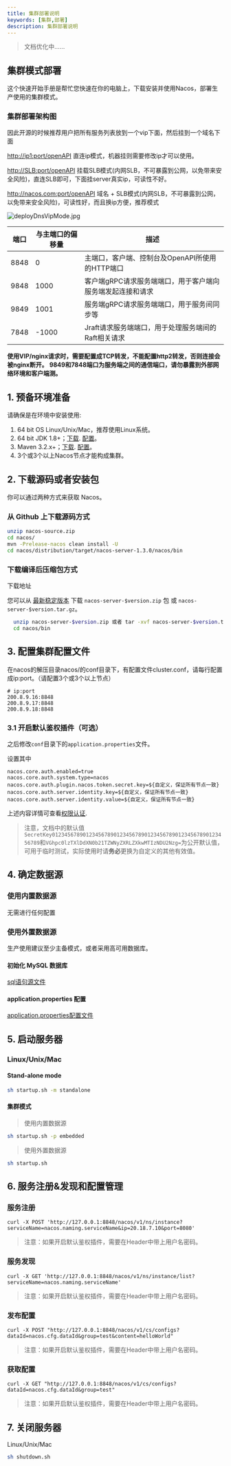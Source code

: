 ```yaml
---
title: 集群部署说明
keywords: [集群,部署]
description: 集群部署说明
---
```


<!-- # 集群部署说明 -->

> 文档优化中......

## 集群模式部署

这个快速开始手册是帮忙您快速在你的电脑上，下载安装并使用Nacos，部署生产使用的集群模式。

### 集群部署架构图

因此开源的时候推荐用户把所有服务列表放到一个vip下面，然后挂到一个域名下面

<http://ip1:port/openAPI>  直连ip模式，机器挂则需要修改ip才可以使用。

<http://SLB:port/openAPI>  挂载SLB模式(内网SLB，不可暴露到公网，以免带来安全风险)，直连SLB即可，下面挂server真实ip，可读性不好。

<http://nacos.com:port/openAPI>  域名 + SLB模式(内网SLB，不可暴露到公网，以免带来安全风险)，可读性好，而且换ip方便，推荐模式

![deployDnsVipMode.jpg](/img/deployDnsVipMode.jpg)  

|端口|与主端口的偏移量|描述|
|--|--|--|
|8848|0|主端口，客户端、控制台及OpenAPI所使用的HTTP端口|
|9848|1000|客户端gRPC请求服务端端口，用于客户端向服务端发起连接和请求|
|9849|1001|服务端gRPC请求服务端端口，用于服务间同步等|
|7848|-1000|Jraft请求服务端端口，用于处理服务端间的Raft相关请求|

**使用VIP/nginx请求时，需要配置成TCP转发，不能配置http2转发，否则连接会被nginx断开。**
**9849和7848端口为服务端之间的通信端口，请勿暴露到外部网络环境和客户端测。**

## 1. 预备环境准备

请确保是在环境中安装使用:

1. 64 bit OS  Linux/Unix/Mac，推荐使用Linux系统。
2. 64 bit JDK 1.8+；[下载](http://www.oracle.com/technetwork/java/javase/downloads/jdk8-downloads-2133151.html). [配置](https://docs.oracle.com/cd/E19182-01/820-7851/inst_cli_jdk_javahome_t/)。
3. Maven 3.2.x+；[下载](https://maven.apache.org/download.cgi). [配置](https://maven.apache.org/settings.html)。
4. 3个或3个以上Nacos节点才能构成集群。

## 2. 下载源码或者安装包

你可以通过两种方式来获取 Nacos。

### 从 Github 上下载源码方式

```bash
unzip nacos-source.zip
cd nacos/
mvn -Prelease-nacos clean install -U  
cd nacos/distribution/target/nacos-server-1.3.0/nacos/bin
```

### 下载编译后压缩包方式

下载地址

您可以从 [最新稳定版本](https://github.com/alibaba/nacos/releases) 下载 `nacos-server-$version.zip` 包 或 `nacos-server-$version.tar.gz`。

```bash
  unzip nacos-server-$version.zip 或者 tar -xvf nacos-server-$version.tar.gz
  cd nacos/bin
```

## 3. 配置集群配置文件

在nacos的解压目录nacos/的conf目录下，有配置文件cluster.conf，请每行配置成ip:port。（请配置3个或3个以上节点）

```plain
# ip:port
200.8.9.16:8848
200.8.9.17:8848
200.8.9.18:8848
```

### 3.1 开启默认鉴权插件（可选）

之后修改`conf`目录下的`application.properties`文件。

设置其中

```properties
nacos.core.auth.enabled=true
nacos.core.auth.system.type=nacos
nacos.core.auth.plugin.nacos.token.secret.key=${自定义，保证所有节点一致}
nacos.core.auth.server.identity.key=${自定义，保证所有节点一致}
nacos.core.auth.server.identity.value=${自定义，保证所有节点一致}
```

上述内容详情可查看[权限认证](../../plugin/auth-plugin.md).

> 注意，文档中的默认值`SecretKey012345678901234567890123456789012345678901234567890123456789`和`VGhpc0lzTXlDdXN0b21TZWNyZXRLZXkwMTIzNDU2Nzg=`为公开默认值，可用于临时测试，实际使用时请**务必**更换为自定义的其他有效值。

## 4. 确定数据源

### 使用内置数据源

无需进行任何配置

### 使用外置数据源

<span data-type="color" style="color:rgb(25, 31, 37)"><span data-type="background" style="background-color:rgb(255, 255, 255)"></span></span>
生产使用建议至少主备模式，或者采用高可用数据库。

#### 初始化 MySQL 数据库

[sql语句源文件](https://github.com/alibaba/nacos/blob/master/distribution/conf/mysql-schema.sql)

#### application.properties 配置

[application.properties配置文件](https://github.com/alibaba/nacos/blob/master/distribution/conf/application.properties)

## 5. 启动服务器

### Linux/Unix/Mac

#### Stand-alone mode

```bash
sh startup.sh -m standalone
```

#### 集群模式

> 使用内置数据源

```bash
sh startup.sh -p embedded
```

> 使用外置数据源

```bash
sh startup.sh
```

## 6. 服务注册&发现和配置管理

### 服务注册

`curl -X POST 'http://127.0.0.1:8848/nacos/v1/ns/instance?serviceName=nacos.naming.serviceName&ip=20.18.7.10&port=8080'`

> 注意：如果开启默认鉴权插件，需要在Header中带上用户名密码。

### 服务发现

`curl -X GET 'http://127.0.0.1:8848/nacos/v1/ns/instance/list?serviceName=nacos.naming.serviceName'`

> 注意：如果开启默认鉴权插件，需要在Header中带上用户名密码。

### 发布配置

`curl -X POST "http://127.0.0.1:8848/nacos/v1/cs/configs?dataId=nacos.cfg.dataId&group=test&content=helloWorld"`

> 注意：如果开启默认鉴权插件，需要在Header中带上用户名密码。

### 获取配置

`curl -X GET "http://127.0.0.1:8848/nacos/v1/cs/configs?dataId=nacos.cfg.dataId&group=test"`

> 注意：如果开启默认鉴权插件，需要在Header中带上用户名密码。

## 7. 关闭服务器

Linux/Unix/Mac

```bash
sh shutdown.sh
```
